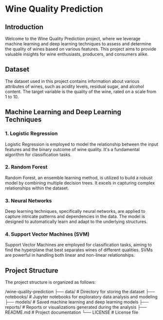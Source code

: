 # Wine Quality Prediction

## Introduction

Welcome to the Wine Quality Prediction project, where we leverage machine learning and deep learning techniques to assess and determine the quality of wines based on various features. This project aims to provide valuable insights for wine enthusiasts, producers, and consumers alike.

## Dataset

The dataset used in this project contains information about various attributes of wines, such as acidity levels, residual sugar, and alcohol content. The target variable is the quality of the wine, rated on a scale from 1 to 10.

## Machine Learning and Deep Learning Techniques

### 1. Logistic Regression

Logistic Regression is employed to model the relationship between the input features and the binary outcome of wine quality. It's a fundamental algorithm for classification tasks.

### 2. Random Forest

Random Forest, an ensemble learning method, is utilized to build a robust model by combining multiple decision trees. It excels in capturing complex relationships within the dataset.

### 3. Neural Networks

Deep learning techniques, specifically neural networks, are applied to capture intricate patterns and dependencies in the data. The model is designed to automatically learn and adapt to the underlying structures.

### 4. Support Vector Machines (SVM)

Support Vector Machines are employed for classification tasks, aiming to find the hyperplane that best separates wines of different qualities. SVMs are powerful in handling both linear and non-linear relationships.

## Project Structure

The project structure is organized as follows:

/wine-quality-prediction
├── data/ # Directory for storing the dataset
├── notebooks/ # Jupyter notebooks for exploratory data analysis and modeling
├── models/ # Saved machine learning and deep learning models
├── reports/ # Reports or visualizations generated during the analysis
├── README.md # Project documentation
└── LICENSE # License file